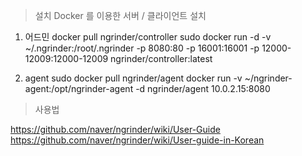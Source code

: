 > 설치
 Docker 를 이용한 서버 / 클라이언트 설치

1. 어드민
  docker pull ngrinder/controller
  sudo docker run -d -v  ~/.ngrinder:/root/.ngrinder -p 8080:80 -p 16001:16001 -p 12000-12009:12000-12009 ngrinder/controller:latest

2. agent
  sudo docker pull ngrinder/agent
  docker run -v ~/ngrinder-agent:/opt/ngrinder-agent -d ngrinder/agent 10.0.2.15:8080
> 사용법

  https://github.com/naver/ngrinder/wiki/User-Guide
  https://github.com/naver/ngrinder/wiki/User-guide-in-Korean
  
  